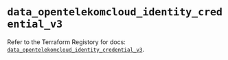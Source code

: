# `data_opentelekomcloud_identity_credential_v3`

Refer to the Terraform Registory for docs: [`data_opentelekomcloud_identity_credential_v3`](https://registry.terraform.io/providers/opentelekomcloud/opentelekomcloud/1.35.0/docs/data-sources/identity_credential_v3).
